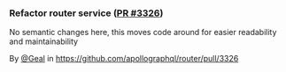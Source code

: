### Refactor router service ([PR #3326](https://github.com/apollographql/router/pull/3326))

No semantic changes here, this moves code around for easier readability and maintainability

By [@Geal](https://github.com/Geal) in https://github.com/apollographql/router/pull/3326